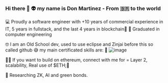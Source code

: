 ### Hi there 👋 👽 my name is Don Martinez - From 🇧🇷 to the world ###
💻 Proudly a software engineer with +10 years of commercial experience in IT, 5 years in fullstack, and the last 4 years in blockchain🚀
📘 Graduated in computer engineering

🤓 I am an Old School dev, used to use eclipse and Zinjai before this so called github 😅 my main certificated skills are:
🔭 ![image](https://img.shields.io/badge/hyperledger-2F3134?style=for-the-badge&logo=hyperledger&logoColor=white)


🧙‍♂️ If you want to build on ethereum, connect with me for = Layer 2, scalability, Real use of $ETH;🔷

💬 Researching ZK, AI and green bonds.
